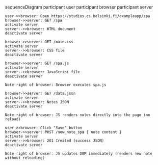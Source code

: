 sequenceDiagram
    participant user
    participant browser
    participant server

    user->>browser: Open https://studies.cs.helsinki.fi/exampleapp/spa
    browser->>server: GET /spa
    activate server
    server-->>browser: HTML document
    deactivate server

    browser->>server: GET /main.css
    activate server
    server-->>browser: CSS file
    deactivate server

    browser->>server: GET /spa.js
    activate server
    server-->>browser: JavaScript file
    deactivate server

    Note right of browser: Browser executes spa.js

    browser->>server: GET /data.json
    activate server
    server-->>browser: Notes JSON
    deactivate server

    Note right of browser: JS renders notes directly into the page (no reload)

    user->>browser: Click "Save" button
    browser->>server: POST /new_note_spa { note content }
    activate server
    server-->>browser: 201 Created (success JSON)
    deactivate server

    Note right of browser: JS updates DOM immediately (renders new note without reloading)
